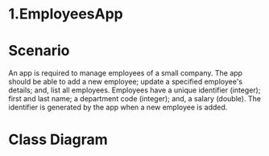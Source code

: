 # 1.EmployeesApp

# Scenario
An app is required to manage employees of a small company. The app should be able to add a new
employee; update a specified employee's details; and, list all employees.
Employees have a unique identifier (integer); first and last name; a department code (integer); and,
a salary (double).
The identifier is generated by the app when a new employee is added.

# Class Diagram
